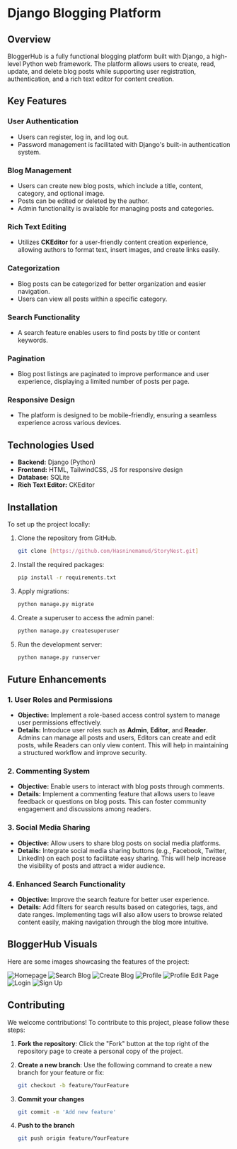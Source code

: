 # Django Blogging Platform

## Overview
BloggerHub is a fully functional blogging platform built with Django, a high-level Python web framework. The platform allows users to create, read, update, and delete blog posts while supporting user registration, authentication, and a rich text editor for content creation.

## Key Features

### User Authentication
- Users can register, log in, and log out.
- Password management is facilitated with Django's built-in authentication system.

### Blog Management
- Users can create new blog posts, which include a title, content, category, and optional image.
- Posts can be edited or deleted by the author.
- Admin functionality is available for managing posts and categories.

### Rich Text Editing
- Utilizes **CKEditor** for a user-friendly content creation experience, allowing authors to format text, insert images, and create links easily.

### Categorization
- Blog posts can be categorized for better organization and easier navigation.
- Users can view all posts within a specific category.

### Search Functionality
- A search feature enables users to find posts by title or content keywords.

### Pagination
- Blog post listings are paginated to improve performance and user experience, displaying a limited number of posts per page.

### Responsive Design
- The platform is designed to be mobile-friendly, ensuring a seamless experience across various devices.

## Technologies Used
- **Backend:** Django (Python)
- **Frontend:** HTML, TailwindCSS, JS for responsive design
- **Database:** SQLite 
- **Rich Text Editor:** CKEditor

## Installation
To set up the project locally:

1. Clone the repository from GitHub.
   ```bash
   git clone [https://github.com/Hasninemamud/StoryNest.git]
2. Install the required packages:
   ```bash
   pip install -r requirements.txt
3. Apply migrations:
   ```bash
   python manage.py migrate
4. Create a superuser to access the admin panel:
   ```bash
   python manage.py createsuperuser
5. Run the development server:
   ```bash
   python manage.py runserver
## Future Enhancements

### 1. User Roles and Permissions
- **Objective:** Implement a role-based access control system to manage user permissions effectively.
- **Details:** Introduce user roles such as **Admin**, **Editor**, and **Reader**. Admins can manage all posts and users, Editors can create and edit posts, while Readers can only view content. This will help in maintaining a structured workflow and improve security.

### 2. Commenting System
- **Objective:** Enable users to interact with blog posts through comments.
- **Details:** Implement a commenting feature that allows users to leave feedback or questions on blog posts. This can foster community engagement and discussions among readers.

### 3. Social Media Sharing
- **Objective:** Allow users to share blog posts on social media platforms.
- **Details:** Integrate social media sharing buttons (e.g., Facebook, Twitter, LinkedIn) on each post to facilitate easy sharing. This will help increase the visibility of posts and attract a wider audience.

### 4. Enhanced Search Functionality
- **Objective:** Improve the search feature for better user experience.
- **Details:** Add filters for search results based on categories, tags, and date ranges. Implementing tags will also allow users to browse related content easily, making navigation through the blog more intuitive.

## BloggerHub Visuals
Here are some images showcasing the features of the project:

![Homepage](photo/127.0.0.1_8000_home.png)
![Search Blog](photo/127.0.0.1_8000_search.png)
![Create Blog](photo/127.0.0.1_8000_create_post_.png)
![Profile](photo/127.0.0.1_8000_profile.png)
![Profile Edit Page](photo/127.0.0.1_8000_profile_user_2_.png)
![Login](photo/127.0.0.1_8000_login_.png)
![Sign Up](photo/127.0.0.1_8000_register_.png)


## Contributing

We welcome contributions! To contribute to this project, please follow these steps:

1. **Fork the repository**:
   Click the "Fork" button at the top right of the repository page to create a personal copy of the project.

2. **Create a new branch**:
   Use the following command to create a new branch for your feature or fix:
   ```bash
   git checkout -b feature/YourFeature
3. **Commit your changes**
   ```bash
   git commit -m 'Add new feature'
4. **Push to the branch**
   ```bash
   git push origin feature/YourFeature



